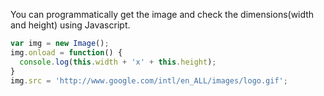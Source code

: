 
  You can programmatically get the image and check the dimensions(width and height) using Javascript.

  ```javascript
  var img = new Image();
  img.onload = function() {
    console.log(this.width + 'x' + this.height);
  }
  img.src = 'http://www.google.com/intl/en_ALL/images/logo.gif';
  ```
